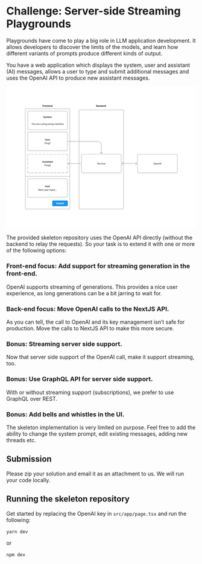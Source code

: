 # Challenge: Server-side Streaming Playgrounds

Playgrounds have come to play a big role in LLM application development. It allows developers to discover the limits of the models, and learn how different variants of prompts produce different kinds of output.

You have a web application which displays the system, user and assistant (AI) messages, allows a user to type and submit additional messages and uses the OpenAI API to produce new assistant messages.

![Architecture](./public/arch.png)

The provided skeleton repository uses the OpenAI API directly (without the backend to relay the requests). So your task is to extend it with one or more of the following options:

### Front-end focus: Add support for streaming generation in the front-end.

OpenAI supports streaming of generations. This provides a nice user experience, as long generations can be a bit jarring to wait for.

### Back-end focus: Move OpenAI calls to the NextJS API.

As you can tell, the call to OpenAI and its key management isn’t safe for production. Move the calls to NextJS API to make this more secure.

### Bonus: Streaming server side support.

Now that server side support of the OpenAI call, make it support streaming, too.

### Bonus: Use GraphQL API for server side support.

With or without streaming support (subscriptions), we prefer to use GraphQL over REST.

### Bonus: Add bells and whistles in the UI.

The skeleton implementation is very limited on purpose. Feel free to add the ability to change the system prompt, edit existing messages, adding new threads etc.

## Submission

Please zip your solution and email it as an attachment to us. We will run your code locally.

## Running the skeleton repository

Get started by replacing the OpenAI key in `src/app/page.tsx` and run the following:

```bash
yarn dev
```

or

```bash
npm dev
```
